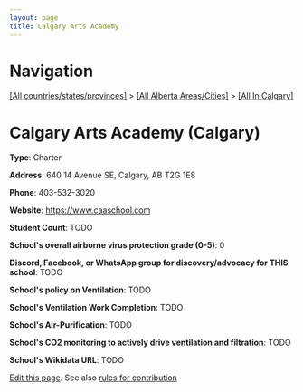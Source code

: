 ```yaml
---
layout: page
title: Calgary Arts Academy
---
```

# Navigation

[[All countries/states/provinces]](../../..) > [[All Alberta Areas/Cities]](../..) > [[All In Calgary]](..)

# Calgary Arts Academy (Calgary)

**Type**: Charter

**Address**: 640 14 Avenue SE, Calgary, AB T2G 1E8

**Phone**: 403-532-3020

**Website**: <https://www.caaschool.com>

**Student Count**: TODO

**School's overall airborne virus protection grade (0-5)**: 0

**Discord, Facebook, or WhatsApp group for discovery/advocacy for THIS school**: TODO

**School's policy on Ventilation**: TODO

**School's Ventilation Work Completion**: TODO

**School's Air-Purification**: TODO

**School's CO2 monitoring to actively drive ventilation and filtration**: TODO

**School's Wikidata URL**: TODO


[Edit this page](https://github.com/ventilate-schools/AB/edit/main/./Calgary/Calgary_Arts_Academy.md). See also [rules for contribution](../../../contribution-rules/)